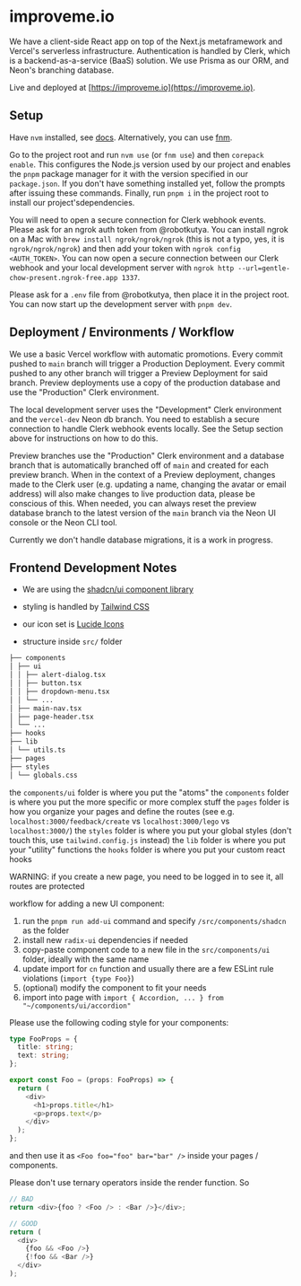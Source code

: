 # improveme.io

We have a client-side React app on top of the Next.js metaframework and Vercel's serverless infrastructure. Authentication is handled by Clerk, which is a backend-as-a-service (BaaS) solution. We use Prisma as our ORM, and Neon's branching database.

Live and deployed at [https://improveme.io](https://improveme.io).

## Setup

Have `nvm` installed, see [docs](https://github.com/nvm-sh/nvm?tab=readme-ov-file#installing-and-updating). Alternatively, you can use [fnm](https://github.com/Schniz/fnm#shell-setup).

Go to the project root and run `nvm use` (or `fnm use`) and then `corepack enable`. This configures the Node.js version used by our project and enables the `pnpm` package manager for it with the version specified in our `package.json`. If you don't have something installed yet, follow the prompts after issuing these commands. Finally, run `pnpm i` in the project root to install our project'sdependencies.

You will need to open a secure connection for Clerk webhook events. Please ask for an ngrok auth token from @robotkutya. You can install ngrok on a Mac with `brew install ngrok/ngrok/ngrok` (this is not a typo, yes, it is `ngrok/ngrok/ngrok`) and then add your token with `ngrok config <AUTH_TOKEN>`. You can now open a secure connection between our Clerk webhook and your local development server with `ngrok http --url=gentle-chow-present.ngrok-free.app 1337`.

Please ask for a `.env` file from @robotkutya, then place it in the project root. You can now start up the development server with `pnpm dev`.

## Deployment / Environments / Workflow

We use a basic Vercel workflow with automatic promotions. Every commit pushed to `main` branch will trigger a Production Deployment. Every commit pushed to any other branch will trigger a Preview Deployment for said branch. Preview deployments use a copy of the production database and use the "Production" Clerk environment.

The local development server uses the "Development" Clerk environment and the `vercel-dev` Neon db branch. You need to establish a secure connection to handle Clerk webhook events locally. See the Setup section above for instructions on how to do this.

Preview branches use the "Production" Clerk environment and a database branch that is automatically branched off of `main` and created for each preview branch. When in the context of a Preview deployment, changes made to the Clerk user (e.g. updating a name, changing the avatar or email address) will also make changes to live production data, please be conscious of this. When needed, you can always reset the preview database branch to the latest version of the `main` branch via the Neon UI console or the Neon CLI tool.

Currently we don't handle database migrations, it is a work in progress.

## Frontend Development Notes

- We are using the [shadcn/ui component library](https://ui.shadcn.com/docs#what-do-you-mean-by-not-a-component-library)
- styling is handled by [Tailwind CSS](https://tailwindcss.com/)
- our icon set is [Lucide Icons](https://lucide.dev/)

- structure inside `src/` folder

```bash
├── components
│ ├── ui
│ │ ├── alert-dialog.tsx
│ │ ├── button.tsx
│ │ ├── dropdown-menu.tsx
│ │ └── ...
│ ├── main-nav.tsx
│ ├── page-header.tsx
│ └── ...
├── hooks
├── lib
│ └── utils.ts
├── pages
├── styles
│ └── globals.css
```

the `components/ui` folder is where you put the "atoms"
the `components` folder is where you put the more specific or more complex stuff
the `pages` folder is how you organize your pages and define the routes
(see e.g. `localhost:3000/feedback/create` vs `localhost:3000/lego` vs `localhost:3000/`)
the `styles` folder is where you put your global styles (don't touch this, use `tailwind.config.js` instead)
the `lib` folder is where you put your "utility" functions
the `hooks` folder is where you put your custom react hooks

WARNING: if you create a new page, you need to be logged in to see it, all routes are protected

workflow for adding a new UI component:

1. run the `pnpm run add-ui` command and specify `/src/components/shadcn` as the folder
2. install new `radix-ui` dependencies if needed
3. copy-paste component code to a new file in the `src/components/ui` folder, ideally with the same name
4. update import for `cn` function and usually there are a few ESLint rule violations (`import {type Foo}`)
5. (optional) modify the component to fit your needs
6. import into page with `import { Accordion, ... } from "~/components/ui/accordion"`

Please use the following coding style for your components:

```ts
type FooProps = {
  title: string;
  text: string;
};

export const Foo = (props: FooProps) => {
  return (
    <div>
      <h1>props.title</h1>
      <p>props.text</p>
    </div>
  );
};
```

and then use it as `<Foo foo="foo" bar="bar" />` inside your pages / components.

Please don't use ternary operators inside the render function. So

```ts
// BAD
return <div>{foo ? <Foo /> : <Bar />}</div>;

// GOOD
return (
  <div>
    {foo && <Foo />}
    {!foo && <Bar />}
  </div>
);
```
